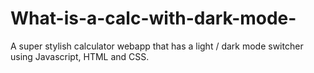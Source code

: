 # What-is-a-calc-with-dark-mode-
A super stylish calculator webapp that has a light / dark mode switcher using Javascript, HTML and CSS.
